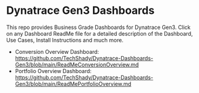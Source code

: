 # Dynatrace Gen3 Dashboards

This repo provides Business Grade Dashboards for Dynatrace Gen3. Click on any Dashboard ReadMe file for a detailed description of the Dashboard, Use Cases, Install Instructions and much more.

- Conversion Overview Dashboard: https://github.com/TechShady/Dynatrace-Dashboards-Gen3/blob/main/ReadMeConversionOverview.md
- Portfolio Overview Dashboard: https://github.com/TechShady/Dynatrace-Dashboards-Gen3/blob/main/ReadMePortfolioOverview.md
